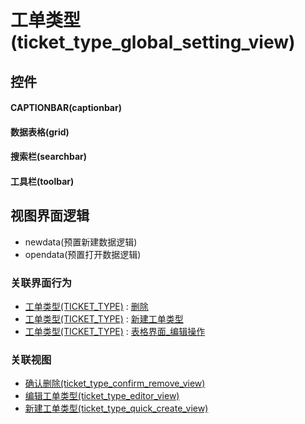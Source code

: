 # 工单类型(ticket_type_global_setting_view)  <!-- {docsify-ignore-all} -->



## 控件
#### CAPTIONBAR(captionbar)
#### 数据表格(grid)
#### 搜索栏(searchbar)
#### 工具栏(toolbar)

## 视图界面逻辑
  * newdata(预置新建数据逻辑)
  * opendata(预置打开数据逻辑)


### 关联界面行为
  * [工单类型(TICKET_TYPE)](module/ProdMgmt/ticket_type) : [删除](module/ProdMgmt/ticket_type#界面行为)
  * [工单类型(TICKET_TYPE)](module/ProdMgmt/ticket_type) : [新建工单类型](module/ProdMgmt/ticket_type#界面行为)
  * [工单类型(TICKET_TYPE)](module/ProdMgmt/ticket_type) : [表格界面_编辑操作](module/ProdMgmt/ticket_type#界面行为)

### 关联视图
  * [确认删除(ticket_type_confirm_remove_view)](app/view/ticket_type_confirm_remove_view)
  * [编辑工单类型(ticket_type_editor_view)](app/view/ticket_type_editor_view)
  * [新建工单类型(ticket_type_quick_create_view)](app/view/ticket_type_quick_create_view)

<script>
 const { createApp } = Vue
  createApp({
    data() {
      return {

      }
    }
  }).use(ElementPlus).mount('#app')
</script>